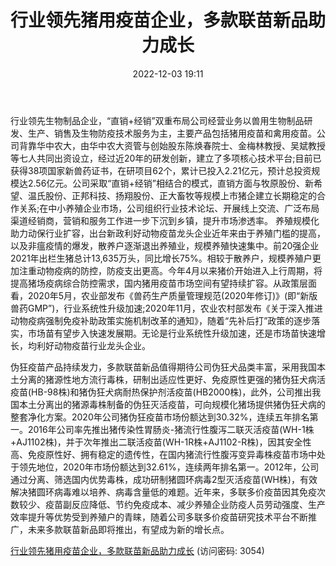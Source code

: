 ﻿---
title: 行业领先猪用疫苗企业，多款联苗新品助力成长
date: 2022-12-03 19:11
tags:
- 科前生物
updated: 1970-01-01 08:00:00
---

行业领先生物制品企业，“直销+经销”双重布局公司经营业务以兽用生物制品研发、生产、销售及生物防疫技术服务为主，主要产品包括猪用疫苗和禽用疫苗。公司背靠华中农大，由华中农大资管与创始股东陈焕春院士、金梅林教授、吴斌教授等七人共同出资设立，经过近20年的研发创新，建立了多项核心技术平台;目前已获得38项国家新兽药证书，在研项目62个，累计已投入2.21亿元，预计总投资规模达2.56亿元。公司采取“直销+经销”相结合的模式，直销方面与牧原股份、新希望、温氏股份、正邦科技、扬翔股份、正大畜牧等规模上市猪企建立长期稳定的合作关系;在中小养殖企业市场，公司组织行业技术论坛、开展线上交流、广泛布局渠道经销商，营销和服务工作进一步下沉到乡镇，提升市场渗透率。
养殖规模化助力动保行业扩容，出台新政利好动物疫苗龙头企业近年来由于养殖门槛的提高，以及非瘟疫情的爆发，散养户逐渐退出养殖业，规模养殖快速集中。前20强企业2021年出栏生猪总计13,635万头，同比增长75%。相较于散养户，规模养殖户更加注重动物疫病的防控，防疫支出更高。今年4月以来猪价开始进入上行周期，将提高猪场疫病综合防控需求，国内猪用疫苗市场空间有望持续扩容。从政策层面看，2020年5月，农业部发布《兽药生产质量管理规范(2020年修订)》(即“新版兽药GMP”)，行业系统性升级加速;2020年11月，农业农村部发布《关于深入推进动物疫病强制免疫补助政策实施机制改革的通知》，随着“先补后打”政策的逐步落实，市场苗有望步入快速发展期。无论是行业系统性升级加速，还是市场苗快速增长，均利好动物疫苗行业龙头企业。
<!-- more -->
伪狂疫苗产品持续发力，多款联苗新品值得期待公司伪狂犬品类丰富，采用我国本土分离的猪源性地方流行毒株，研制出适应性更好、免疫原性更强的猪伪狂犬病活疫苗(HB-98株)和猪伪狂犬病耐热保护剂活疫苗(HB2000株)，此外，公司推出我国本土分离出的猪源毒株制备的伪狂灭活疫苗，可向规模化猪场提供猪伪狂犬病的整套净化方案。2020年公司猪伪狂疫苗市场份额达到30.32%，连续五年排名第一。2016年公司率先推出猪传染性胃肠炎-猪流行性腹泻二联灭活疫苗(WH-1株+AJ1102株)，并于次年推出二联活疫苗(WH-1R株+AJ1102-R株)，因其安全性高、免疫原性好、拥有稳定的遗传性，在国内猪流行性腹泻变异毒株疫苗市场中处于领先地位，2020年市场份额达到32.61%，连续两年排名第一。2012年，公司通过分离、筛选国内优势毒株，成功研制猪圆环病毒2型灭活疫苗(WH株)，有效解决猪圆环病毒难以培养、病毒含量低的难题。近年来，多联多价疫苗因其免疫次数较少、疫苗副反应降低、节约免疫成本、减少养殖企业防疫人员劳动强度、生产效率提升等优势受到养殖户的青睐，随着公司多联多价疫苗研究技术平台不断推广，未来多款联苗新品即将推出，有望成为新的增长点。

[行业领先猪用疫苗企业，多款联苗新品助力成长](https://url12.ctfile.com/f/3948612-739710491-1cc5f9?p=3054)
(访问密码: 3054)

